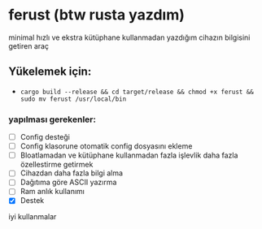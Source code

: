 # ferust (btw rusta yazdım)
minimal hızlı ve ekstra kütüphane kullanmadan yazdığım cihazın bilgisini getiren araç

## Yükelemek için: 
- `cargo build --release && cd target/release && chmod +x ferust && sudo mv ferust /usr/local/bin`

### yapılması gerekenler:
- [ ] Config desteği
- [ ] Config klasorune otomatik config dosyasını ekleme
- [ ] Bloatlamadan ve kütüphane kullanmadan fazla işlevlik daha fazla özellestirme getirmek
- [ ] Cihazdan daha fazla bilgi alma
- [ ] Dağıtıma göre ASCII yazırma
- [ ] Ram anlık kullanımı
- [X] Destek

iyi kullanmalar

